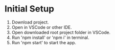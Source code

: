 # Initial Setup
1. Download project.
2. Open in VSCode or other IDE.
3. Open downloaded root project folder in VSCode.
4. Run 'npm install' or 'npm i' in terminal.
5. Run 'npm start' to start the app.
